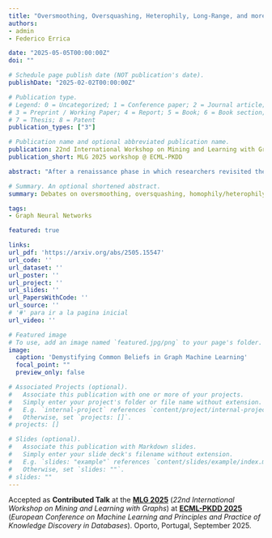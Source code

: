 ```yaml
---
title: "Oversmoothing, Oversquashing, Heterophily, Long-Range, and more: Demystifying Common Beliefs in Graph Machine Learning"
authors:
- admin
- Federico Errica

date: "2025-05-05T00:00:00Z"
doi: ""

# Schedule page publish date (NOT publication's date).
publishDate: "2025-02-02T00:00:00Z"

# Publication type.
# Legend: 0 = Uncategorized; 1 = Conference paper; 2 = Journal article;
# 3 = Preprint / Working Paper; 4 = Report; 5 = Book; 6 = Book section;
# 7 = Thesis; 8 = Patent
publication_types: ["3"]

# Publication name and optional abbreviated publication name.
publication: 22nd International Workshop on Mining and Learning with Graphs @ ECML-PKDD 2025
publication_short: MLG 2025 workshop @ ECML-PKDD

abstract: "After a renaissance phase in which researchers revisited the message-passing paradigm through the lens of deep learning, the graph machine learning community shifted its attention towards a deeper and practical understanding of message-passing's benefits and limitations. In this position paper, we notice how the fast pace of progress around the topics of oversmoothing and oversquashing, the homophily-heterophily dichotomy, and long-range tasks, came with the consolidation of commonly accepted beliefs and assumptions that are not always true nor easy to distinguish from each other. We argue that this has led to ambiguities around the investigated problems, preventing researchers from focusing on and addressing precise research questions while causing a good amount of misunderstandings. Our contribution wants to make such common beliefs explicit and encourage critical thinking around these topics, supported by simple but noteworthy counterexamples. The hope is to clarify the distinction between the different issues and promote separate but intertwined research directions to address them."

# Summary. An optional shortened abstract.
summary: Debates on oversmoothing, oversquashing, homophily/heterophily, and long-range tasks are muddled within each topic (e.g., oversquashing actually covers two distinct issues) so the paper urges the community to tease apart and precisely define these sub-problems.

tags:
- Graph Neural Networks

featured: true

links:
url_pdf: 'https://arxiv.org/abs/2505.15547'
url_code: ''
url_dataset: ''
url_poster: ''
url_project: ''
url_slides: ''
url_PapersWithCode: ''
url_source: '' 
# '#' para ir a la pagina inicial
url_video: ''

# Featured image
# To use, add an image named `featured.jpg/png` to your page's folder. 
image:
  caption: 'Demystifying Common Beliefs in Graph Machine Learning'
  focal_point: ""
  preview_only: false

# Associated Projects (optional).
#   Associate this publication with one or more of your projects.
#   Simply enter your project's folder or file name without extension.
#   E.g. `internal-project` references `content/project/internal-project/index.md`.
#   Otherwise, set `projects: []`.
# projects: []

# Slides (optional).
#   Associate this publication with Markdown slides.
#   Simply enter your slide deck's filename without extension.
#   E.g. `slides: "example"` references `content/slides/example/index.md`.
#   Otherwise, set `slides: ""`.
# slides: ""
---
```



Accepted as **Contributed Talk** at the **[MLG 2025](https://mlg-europe.github.io/2025/)** (*22nd International Workshop on Mining and Learning with Graphs*) at [**ECML-PKDD 2025**](https://ecmlpkdd.org/2025/) (*European Conference on Machine Learning and Principles and Practice of Knowledge Discovery in Databases*). Oporto, Portugal, September 2025.
